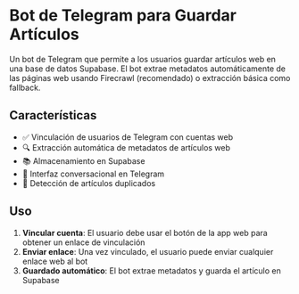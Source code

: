 # Bot de Telegram para Guardar Artículos

Un bot de Telegram que permite a los usuarios guardar artículos web en una base de datos Supabase. El bot extrae metadatos automáticamente de las páginas web usando Firecrawl (recomendado) o extracción básica como fallback.

## Características

- ✅ Vinculación de usuarios de Telegram con cuentas web
- 🔍 Extracción automática de metadatos de artículos web
- 📚 Almacenamiento en Supabase
- 🤖 Interfaz conversacional en Telegram
- 🔄 Detección de artículos duplicados

## Uso

1. **Vincular cuenta**: El usuario debe usar el botón de la app web para obtener un enlace de vinculación
2. **Enviar enlace**: Una vez vinculado, el usuario puede enviar cualquier enlace web al bot
3. **Guardado automático**: El bot extrae metadatos y guarda el artículo en Supabase

